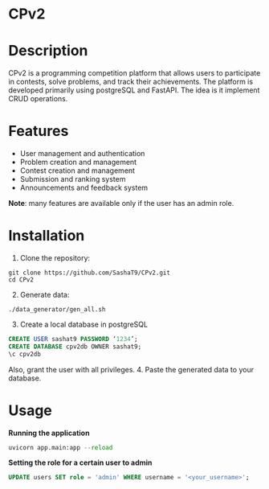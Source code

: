 # CPv2
# Description
CPv2 is a programming competition platform that allows users to participate in contests, solve problems, and track their achievements. The platform is developed primarily using postgreSQL and FastAPI. The idea is it implement CRUD operations.
# Features
- User management and authentication
- Problem creation and management
- Contest creation and management
- Submission and ranking system
- Announcements and feedback system

**Note**: many features are available only if the user has an admin role.

# Installation
1. Clone the repository:
```shell
git clone https://github.com/SashaT9/CPv2.git
cd CPv2
```
2. Generate data:
```shell
./data_generator/gen_all.sh
```
3. Create a local database in postgreSQL
```sql
CREATE USER sashat9 PASSWORD ‘1234’;
CREATE DATABASE cpv2db OWNER sashat9;
\c cpv2db
```
Also, grant the user with all privileges. 
4. Paste the generated data to your database.
# Usage
**Running the application**
```python
uvicorn app.main:app --reload
```
**Setting the role for a certain user to admin**
```sql
UPDATE users SET role = 'admin' WHERE username = '<your_username>';
```
